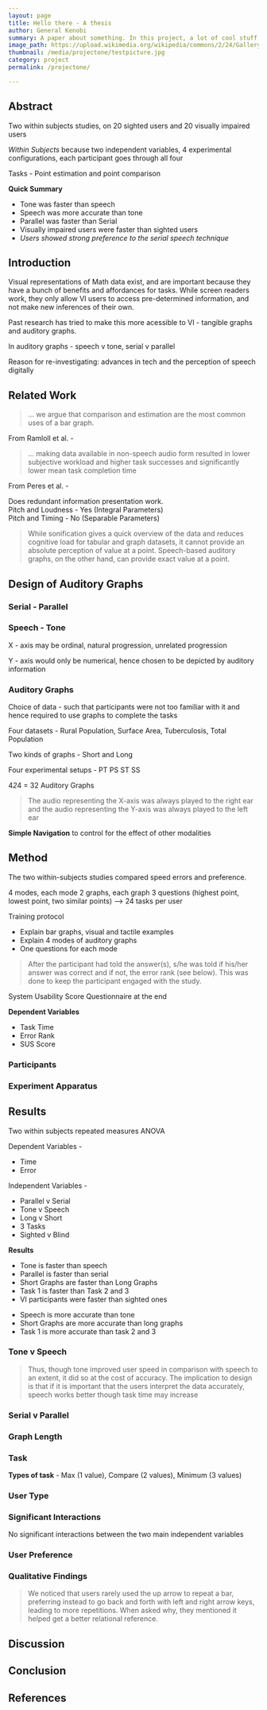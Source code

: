 ```yaml
---
layout: page
title: Hello there - A thesis
author: General Kenobi
summary: A paper about something. In this project, a lot of cool stuff happened.
image_path: https://upload.wikimedia.org/wikipedia/commons/2/24/Galleryback.jpg
thumbnail: /media/projectone/testpicture.jpg
category: project
permalink: /projectone/

---
```


## Abstract

Two within subjects studies, on 20 sighted users and 20 visually impaired users  

_Within Subjects_ because two independent variables, 4 experimental configurations, each participant goes through all four

Tasks - Point estimation and point comparison 

__Quick Summary__
- Tone was faster than speech
- Speech was more accurate than tone
- Parallel was faster than Serial
- Visually impaired users were faster than sighted users
- _Users showed strong preference to the serial speech technique_

## Introduction

Visual representations of Math data exist, and are important because they have a bunch of benefits and affordances for tasks. While screen readers work, they only allow VI users to access pre-determined information, and not make new inferences of their own.

Past research has tried to make this more acessible to VI - tangible graphs and auditory graphs.

In auditory graphs - speech v tone, serial v parallel

Reason for re-investigating: advances in tech and the perception of speech digitally

## Related Work

> ... we argue that comparison and estimation are the most common uses of a bar graph.

From Ramloll et al. - 

> ... making data available in non-speech audio form
resulted in lower subjective workload and higher task successes and significantly lower
mean task completion time

From Peres et al. - 

Does redundant information presentation work.  
Pitch and Loudness - Yes (Integral Parameters)  
Pitch and Timing - No (Separable Parameters)

> While sonification gives a quick overview of the data and reduces cognitive load for tabular and graph datasets, it cannot provide an absolute perception of value at a point. Speech-based auditory graphs, on the other hand, can provide exact value at a point.


## Design of Auditory Graphs

### Serial - Parallel

### Speech - Tone

X - axis may be ordinal, natural progression, unrelated progression

Y - axis would only be numerical, hence chosen to be depicted by auditory information

### Auditory Graphs

Choice of data - such that participants were not too familiar with it and hence required to use graphs to complete the tasks


Four datasets - Rural Population, Surface Area, Tuberculosis, Total Population

Two kinds of graphs - Short and Long

Four experimental setups  - PT PS ST SS

4*2*4 = 32 Auditory Graphs

> The audio representing the X-axis was always played to the right ear and the audio representing the Y-axis was always played to the left ear

__Simple Navigation__ to control for the effect of other modalities

## Method

The two within-subjects studies compared speed errors and preference.

4 modes, each mode 2 graphs, each graph 3 questions (highest point, lowest point, two similar points) --> 24 tasks per user

Training protocol 
- Explain bar graphs, visual and tactile examples
- Explain 4 modes of auditory graphs
- One questions for each mode

> After the participant had told the answer(s), s/he was told if his/her answer was correct and if not, the error rank (see below). This was done to keep the participant engaged
with the study.

System Usability Score Questionnaire at the end

__Dependent Variables__ 
+ Task Time
+ Error Rank
+ SUS Score

### Participants

### Experiment Apparatus

## Results

Two within subjects repeated measures ANOVA

Dependent Variables -
- Time
- Error

Independent Variables - 
- Parallel v Serial
- Tone v Speech
- Long v Short
- 3 Tasks
- Sighted v Blind

__Results__
+ Tone is faster than speech
+ Parallel is faster than serial 
+ Short Graphs are faster than Long Graphs
+ Task 1 is faster than Task 2 and 3
+ VI participants were faster than sighted ones

- Speech is more accurate than tone
- Short Graphs are more accurate than long graphs
- Task 1 is more accurate than task 2 and 3

### Tone v Speech

> Thus, though tone improved user speed in comparison with speech to an extent, it did so at the cost of accuracy. The implication to design is that if it is important that the users interpret the data accurately, speech works better though task time may increase

### Serial v Parallel

### Graph Length

### Task

__Types of task__ - Max (1 value), Compare (2 values), Minimum (3 values)

### User Type

### Significant Interactions

No significant interactions between the two main independent variables

### User Preference

### Qualitative Findings

> We noticed that users rarely used the up arrow to repeat a bar, preferring instead to go back and forth with left and right arrow keys, leading to more repetitions. When asked why, they mentioned it helped get a better relational reference.

## Discussion

## Conclusion

## References






